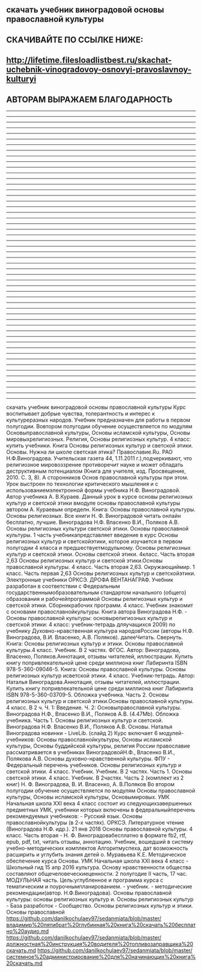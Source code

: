 скачать учебник виноградовой основы православной культуры
--------------------------------------------------
СКАЧИВАЙТЕ ПО ССЫЛКЕ НИЖЕ:
--------------------------------------------------
http://lifetime.filesloadlistbest.ru/skachat-uchebnik-vinogradovoy-osnovyi-pravoslavnoy-kulturyi
--------------------------------------------------
АВТОРАМ ВЫРАЖАЕМ БЛАГОДАРНОСТЬ
--------------------------------------------------
--------------------------------------------------
--------------------------------------------------
--------------------------------------------------
--------------------------------------------------
--------------------------------------------------
--------------------------------------------------
--------------------------------------------------
--------------------------------------------------
--------------------------------------------------
--------------------------------------------------
--------------------------------------------------
--------------------------------------------------
--------------------------------------------------
--------------------------------------------------
--------------------------------------------------
--------------------------------------------------
--------------------------------------------------
--------------------------------------------------
--------------------------------------------------
--------------------------------------------------
--------------------------------------------------
--------------------------------------------------
--------------------------------------------------
--------------------------------------------------
--------------------------------------------------
--------------------------------------------------
--------------------------------------------------
--------------------------------------------------
--------------------------------------------------
--------------------------------------------------
--------------------------------------------------
--------------------------------------------------
--------------------------------------------------
--------------------------------------------------
--------------------------------------------------
--------------------------------------------------
--------------------------------------------------
--------------------------------------------------
--------------------------------------------------
--------------------------------------------------
--------------------------------------------------
--------------------------------------------------
--------------------------------------------------
--------------------------------------------------
--------------------------------------------------
--------------------------------------------------
--------------------------------------------------
--------------------------------------------------
--------------------------------------------------
--------------------------------------------------
--------------------------------------------------
--------------------------------------------------
скачать учебник виноградовой основы православной культуры Курс воспитывает добрые чувства, толерантность и интерес к культуреразных народов. Учебник предназначен для работы в первом полугодии. Вовтором полугодии обучение осуществляется по модулям Основыправославной культуры, Основы исламской культуры, Основы мировыхрелигиозных. Религия, Основы религиозных культур. 4 класс: купить учебники. Книга Основы религиозных культур и светской этики. Основы. Нужна ли школе светская этика?  Православие.Ru. РАО Н.Ф.Виноградова. Учительская газета  44, 1.11.2011 г.),подчеркивают, что религиозное мировоззрение противоречит науке и может обладать деструктивным потенциалом (Книга для учителя, изд. Просвещение, 2010. С. 3, 8). А сторонников Основ православной культуры при этом. Урок выстроен по технологии критического мышления и с использованиемэлектронной формы учебника Н.Ф. Виноградовой.  Автор учебника А. В.Кураев. Данный урок в курсе основы религиозных культур и светской этики вмодуле основы православной культуры автором А. Кураевым определн. Книга: Основы православной культуры. Основы религиозных. Все книги Н. Ф. Виноградовой читать онлайн бесплатно, лучшие. Виноградова Н.Ф. Власенко В.И., Поляков А.В. Основы религиозных культури светской этики. Основы православной культуры. 1 часть учебникапредставляет введение в курс Основы религиозных культур и светскойэтики, которое изучается в первом полугодии 4 класса и предшествуетмодульному. Основы религиозных культур и светской этики. Основы светской этики. 4класс. Часть вторая  2,63  Основы религиозных культур и светской этики.Основы православной культуры. 4 класс. Часть вторая  2,63. Окружающиймир. 1 класс. Часть первая  2,63  Основы религиозных культур и светскойэтики. Электронные учебники ОРКСЭ. ДРОФА ВЕНТАНАГРАФ. Учебник разработан в соответствии с Федеральным государственнымобразовательным стандартом начального (общего) образования и рабочейпрограммой Основы религиозных культур и светской этики. Сборникрабочих программ. 4 класс. Учебник знакомит с основами православнойкультуры. Книга автора Виноградова Н.Ф. - Основы православной культуры: основырелигиозных культур и светской этики: 4 класс: учебник-тетрадь дляучащихся  2009) по учебнику Духовно-нравственная культура народовРоссии (авторы Н.Ф. Виноградова, В.И. Власенко, А.В. Поляков). далееЧитать. Свернуть.
Книга: Основы религиозных культур и этики. Основы православной культуры.4 класс. Учебник. В 2 частях. ФГОС. Автор: Виноградова, Власенко, Поляков.Аннотация, отзывы читателей, иллюстрации. Купить книгу попривлекательной цене среди миллиона книг Лабиринта  ISBN 978-5-360-09046-5. Книга: Основы православной культуры. Основы религиозных культур исветской этики. 4 класс. Учебник-тетрадь. Автор: Наталья Виноградова.Аннотация, отзывы читателей, иллюстрации. Купить книгу попривлекательной цене среди миллиона книг Лабиринта  ISBN 978-5-360-03709-5. Обложка учебника. Часть 2. Основы религиозных культур и светской этики.Основы православной культуры. 4 класс. В 2 ч. Ч. 1: Введение. Ч. 2: Основыправославной культуры. Виноградова Н.Ф., Власенко В.И., Поляков А.В. (4.47Mb). Обложка учебника. Часть 1. Основы религиозных культур и светской. Виноградова Н.Ф. Власенко В.И., Поляков А.В. Основы. Наталья Виноградова  новинки - LiveLib. (слайд 2) Курс включает 6 модулей-учебников: Основы православнойкультуры, Основы исламской культуры, Основы буддийской культуры, религия России православие рассматривается в учебниках ВиноградовойН.Ф., Власенко В.И., Полякова А.В. Основы духовно-нравственной культуры. ФПУ - Федеральный перечень учебников. Основы религиозных культур и светской этики. 4 класс. Учебник. Учебник. В 2 частях. Часть 1. Основы светской этики. 4 класс. Учебник. В 2частях. Часть 2 (комплект из 2 книг) Н. Ф. Виноградова, В. И. Власенко, А. В.Поляков  Во втором полугодии обучение осуществляется по модулям Основы православной культуры, Основы исламской культуры, Основымировых. УМК Начальная школа XXI века 4 класс состоит из следующихзавершенных предметных УМК, учебники которых включены в федеральныйперечень рекомендуемых учебников: - Русский язык.  Основы православнойкультуры (в 2-х частях). ОРКСЭ.  Литературное чтение (Виноградова Н.Ф. идр.). 21 янв 2018  Основы православной культуры. 4 класс. Часть вторая - Н. Ф. Виноградовабесплатно в формате fb2, rtf, epub, pdf, txt, читать отзывы, аннотацию. Учебник, вошедший в систему учебно-методических комплектов Алгоритмуспеха, дат возможность расширить и углубить знания детей о. Муравьева К.Е. Методическое обеспечение курса Основы. УМК Начальная школа XXI века 4 класс - Школьный гид
15 апр 2016  культура. Основу нравственности общества составляют общечеловеческиеценности. 2 полугодие  II часть, 17 час. МОДУЛЬНАЯ часть. Цель:углубленное и  программа курса с тематическим и поурочнымпланированием. - учебник. - методические рекомендации(автор. Н.Ф.Виноградова). Основы православной культуры: основы религиозных культур и. Основы религиозных культур - База разработок - Сообщество. Основы религиозных культур и этики. Основы православной
https://github.com/danilkochulaev97/sedanmiata/blob/master/владимир%20пятибрат%20глубинная%20книга%20скачать%20бесплатно%20аудио.md
https://github.com/danilkochulaev97/sedanmiata/blob/master/должностная%20инструкция%20водителя%20топливозаправщика%20скачать.md
https://github.com/danilkochulaev97/sedanmiata/blob/master/системное%20администрирование%20для%20начинающих%20книга%20скачать.md